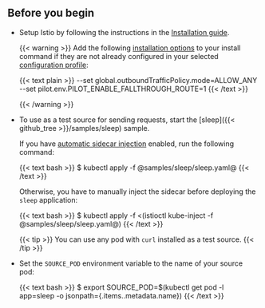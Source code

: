 ---
---
## Before you begin

*   Setup Istio by following the instructions in the [Installation guide](/docs/setup/).

    {{< warning >}}
    Add the following [installation options](/docs/reference/config/installation-options/)
    to your install command if they are not already configured in your selected [configuration profile](/docs/setup/kubernetes/additional-setup/config-profiles/):

    {{< text plain >}}
    --set global.outboundTrafficPolicy.mode=ALLOW_ANY --set pilot.env.PILOT_ENABLE_FALLTHROUGH_ROUTE=1
    {{< /text >}}

    {{< /warning >}}

*   To use as a test source for sending requests, start the [sleep]({{< github_tree >}}/samples/sleep) sample.

    If you have
    [automatic sidecar injection](/docs/setup/kubernetes/additional-setup/sidecar-injection/#automatic-sidecar-injection)
    enabled, run the following command:

    {{< text bash >}}
    $ kubectl apply -f @samples/sleep/sleep.yaml@
    {{< /text >}}

    Otherwise, you have to manually inject the sidecar before deploying the `sleep` application:

    {{< text bash >}}
    $ kubectl apply -f <(istioctl kube-inject -f @samples/sleep/sleep.yaml@)
    {{< /text >}}

    {{< tip >}}
    You can use any pod with `curl` installed as a test source.
    {{< /tip >}}

*   Set the `SOURCE_POD` environment variable to the name of your source pod:

    {{< text bash >}}
    $ export SOURCE_POD=$(kubectl get pod -l app=sleep -o jsonpath={.items..metadata.name})
    {{< /text >}}
